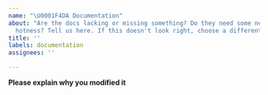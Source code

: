 ```yaml
---
name: "\U0001F4DA Documentation"
about: "Are the docs lacking or missing something? Do they need some new \U0001F525
  hotness? Tell us here. If this doesn't look right, choose a different type."
title: ''
labels: documentation
assignees: ''

---
```


**Please explain why you modified it**
